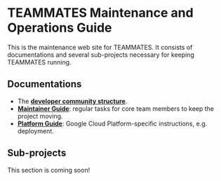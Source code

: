 # TEAMMATES Maintenance and Operations Guide

This is the maintenance web site for TEAMMATES. It consists of documentations and several sub-projects necessary for keeping TEAMMATES running.

## Documentations

* The [**developer community structure**](community.md).
* [**Maintainer Guide**](maintainer-guide.md): regular tasks for core team members to keep the project moving.
* [**Platform Guide**](platform-guide.md): Google Cloud Platform-specific instructions, e.g. deployment.

## Sub-projects

This section is coming soon!
